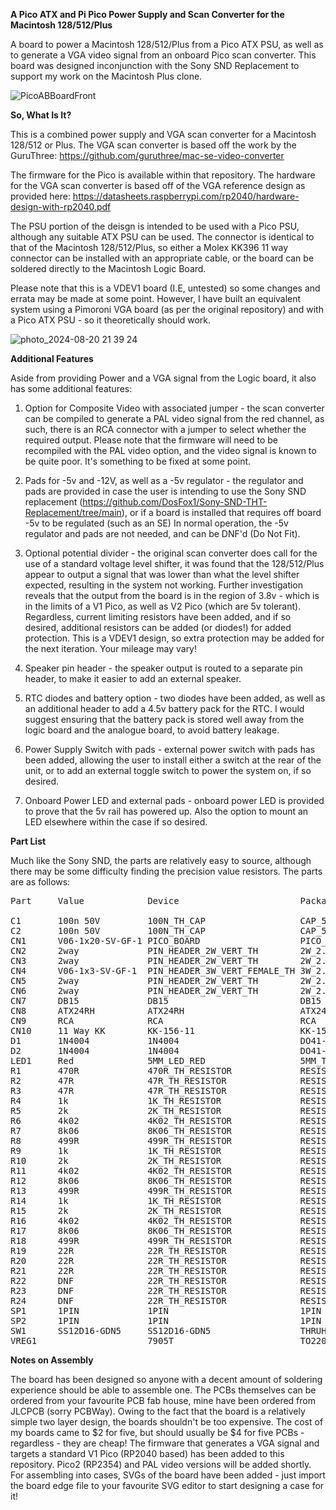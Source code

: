 **A Pico ATX and Pi Pico Power Supply and Scan Converter for the Macintosh 128/512/Plus**

A board to power a Macintosh 128/512/Plus from a Pico ATX PSU, as well as to generate a VGA video signal from an onboard Pico scan converter.
This board was designed inconjunction with the Sony SND Replacement to support my work on the Macintosh Plus clone.

![PicoABBoardFront](https://github.com/user-attachments/assets/419713a1-d29e-4005-930a-13e1a480d75a)

**So, What Is It?**

This is a combined power supply and VGA scan converter for a Macintosh 128/512 or Plus.
The VGA scan converter is based off the work by the GuruThree:
https://github.com/guruthree/mac-se-video-converter

The firmware for the Pico is available within that repository.
The hardware for the VGA scan converter is based off of the VGA reference design as provided here:
https://datasheets.raspberrypi.com/rp2040/hardware-design-with-rp2040.pdf

The PSU portion of the deisgn is intended to be used with a Pico PSU, although any suitable ATX PSU can be used. 
The connector is identical to that of the Macintosh 128/512/Plus, so either a Molex KK396 11 way connector can be installed with an appropriate cable,
or the board can be soldered directly to the Macintosh Logic Board.

Please note that this is a VDEV1 board (I.E, untested) so some changes and errata may be made at some point. 
However, I have built an equivalent system using a Pimoroni VGA board (as per the original repository) and with a Pico ATX PSU - so it theoretically should work.


![photo_2024-08-20 21 39 24](https://github.com/user-attachments/assets/88271ef8-4a55-4f9a-b27b-e36976ec2192)


**Additional Features**

Aside from providing Power and a VGA signal from the Logic board, it also has some additional features:

1) Option for Composite Video with associated jumper -  the scan converter can be compiled to generate a PAL video signal from the red channel,
as such, there is an RCA connector with a jumper to select whether the required output.
Please note that the firmware will need to be recompiled with the PAL video option, and the video signal is known to be quite poor.
It's something to be fixed at some point.

2) Pads for -5v and -12V, as well as a -5v regulator - the regulator and pads are provided in case the user is intending to use the Sony SND replacement
(https://github.com/DosFox1/Sony-SND-THT-Replacement/tree/main), or if a board is installed that requires off board -5v to be regulated (such as an SE)
In normal operation, the -5v regulator and pads are not needed, and can be DNF'd (Do Not Fit).

3) Optional potential divider - the original scan converter does call for the use of a standard voltage level shifter, it was found that the 128/512/Plus appear to output
a signal that was lower than what the level shifter expected, resulting in the system not working. Further investigation reveals that the output from the board is in the region
of 3.8v - which is in the limits of a V1 Pico, as well as V2 Pico (which are 5v tolerant). Regardless, current limiting resistors have been added, and if so desired, additional resistors can be added (or diodes!) for added protection. This is a VDEV1 design, so extra protection may be added for the next iteration. Your mileage may vary!

5) Speaker pin header - the speaker output is routed to a separate pin header, to make it easier to add an external speaker.

6) RTC diodes and battery option - two diodes have been added, as well as an additional header to add a 4.5v battery pack for the RTC.
I would suggest ensuring that the battery pack is stored well away from the logic board and the analogue board, to avoid battery leakage.

7) Power Supply Switch with pads - external power switch with pads has been added, allowing the user to install either a switch at the rear of the unit, or to add an external toggle switch to power the system on, if so desired.

8) Onboard Power LED and external pads - onboard power LED is provided to prove that the 5v rail has powered up. Also the option to mount an LED elsewhere within the case if so desired.


**Part List**

Much like the Sony SND, the parts are relatively easy to source, although there may be some difficulty finding the precision value resistors. 
The parts are as follows:

<pre>
Part     Value            Device                       Package                 Library             Sheet

C1       100n 50V         100N_TH_CAP                  CAP_5.08MM_PITCH        Capacitors TH       1
C2       100n 50V         100N_TH_CAP                  CAP_5.08MM_PITCH        Capacitors TH       1
CN1      V06-1x20-SV-GF-1 PICO_BOARD                   PICO_SOCKET             uProcessor          1
CN2      2way             PIN_HEADER_2W_VERT_TH        2W_2.54MM_PITCH_VERT_TH Connectors          1
CN3      2way             PIN_HEADER_2W_VERT_TH        2W_2.54MM_PITCH_VERT_TH Connectors          1
CN4      V06-1x3-SV-GF-1  PIN_HEADER_3W_VERT_FEMALE_TH 3W_2.54MM_PITCH_VERT_TH Connectors          1
CN5      2way             PIN_HEADER_2W_VERT_TH        2W_2.54MM_PITCH_VERT_TH Connectors          1
CN6      2way             PIN_HEADER_2W_VERT_TH        2W_2.54MM_PITCH_VERT_TH Connectors          1
CN7      DB15             DB15                         DB15                    SparkFun-Retired    1
CN8      ATX24RH          ATX24RH                      ATX24_RIGHT_ANGLE       SparkFun-Connectors 1
CN9      RCA              RCA                          RCA                     SparkFun-Connectors 1
CN10     11 Way KK        KK-156-11                    KK-156-11               con-molex           1
D1       1N4004           1N4004                       DO41-10                 adafruit            1
D2       1N4004           1N4004                       DO41-10                 adafruit            1
LED1     Red              5MM_LED_RED                  5MM_TH_VERT_STANDARD    Optoelectronics     1
R1       470R             470R_TH_RESISTOR             RESISTORTHRUHOLE        Resistors TH        1
R2       47R              47R_TH_RESISTOR              RESISTORTHRUHOLE        Resistors TH        1
R3       47R              47R_TH_RESISTOR              RESISTORTHRUHOLE        Resistors TH        1
R4       1k               1K_TH_RESISTOR               RESISTORTHRUHOLE        Resistors TH        1
R5       2k               2K_TH_RESISTOR               RESISTORTHRUHOLE        Resistors TH        1
R6       4k02             4K02_TH_RESISTOR             RESISTORTHRUHOLE        Resistors TH        1
R7       8k06             8K06_TH_RESISTOR             RESISTORTHRUHOLE        Resistors TH        1
R8       499R             499R_TH_RESISTOR             RESISTORTHRUHOLE        Resistors TH        1
R9       1k               1K_TH_RESISTOR               RESISTORTHRUHOLE        Resistors TH        1
R10      2k               2K_TH_RESISTOR               RESISTORTHRUHOLE        Resistors TH        1
R11      4k02             4K02_TH_RESISTOR             RESISTORTHRUHOLE        Resistors TH        1
R12      8k06             8K06_TH_RESISTOR             RESISTORTHRUHOLE        Resistors TH        1
R13      499R             499R_TH_RESISTOR             RESISTORTHRUHOLE        Resistors TH        1
R14      1k               1K_TH_RESISTOR               RESISTORTHRUHOLE        Resistors TH        1
R15      2k               2K_TH_RESISTOR               RESISTORTHRUHOLE        Resistors TH        1
R16      4k02             4K02_TH_RESISTOR             RESISTORTHRUHOLE        Resistors TH        1
R17      8k06             8K06_TH_RESISTOR             RESISTORTHRUHOLE        Resistors TH        1
R18      499R             499R_TH_RESISTOR             RESISTORTHRUHOLE        Resistors TH        1
R19      22R              22R_TH_RESISTOR              RESISTORTHRUHOLE        Resistors TH        1
R20      22R              22R_TH_RESISTOR              RESISTORTHRUHOLE        Resistors TH        1
R21      22R              22R_TH_RESISTOR              RESISTORTHRUHOLE        Resistors TH        1
R22      DNF              22R_TH_RESISTOR              RESISTORTHRUHOLE        Resistors TH        1
R23      DNF              22R_TH_RESISTOR              RESISTORTHRUHOLE        Resistors TH        1
R24      DNF              22R_TH_RESISTOR              RESISTORTHRUHOLE        Resistors TH        1
SP1      1PIN             1PIN                         1PIN                    generic parts       1
SP2      1PIN             1PIN                         1PIN                    generic parts       1
SW1      SS12D16-GDN5     SS12D16-GDN5                 THRUHOLE90DEGSLIDESW    Switches            1
VREG1                     7905T                        TO220H                  linear              1
</pre>

**Notes on Assembly**

The board has been designed so anyone with a decent amount of soldering experience should be able to assemble one. 
The PCBs themselves can be ordered from your favourite PCB fab house, mine have been ordered from JLCPCB (sorry PCBWay).
Owing to the fact that the board is a relatively simple two layer design, the boards shouldn't be too expensive.
The cost of my boards came to $2 for five, but should usually be $4 for five PCBs - regardless - they are cheap!
The firmware that generates a VGA signal and targets a standard V1 Pico (RP2040 based) has been added to this repository. 
Pico2 (RP2354) and PAL video versions will be added shortly.
For assembling into cases, SVGs of the board have been added - just import the board edge file to your favourite SVG editor to start designing a case for it!
